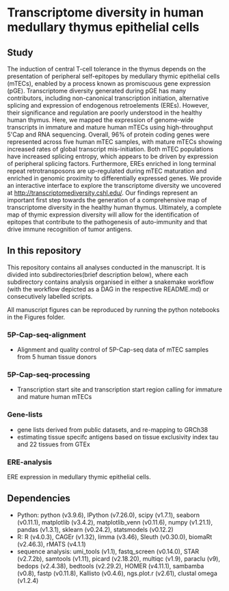 # Transcriptome diversity in human medullary thymus epithelial cells

## Study
The induction of central T-cell tolerance in the thymus depends on the  presentation of peripheral self-epitopes by medullary thymic epithelial cells (mTECs), enabled by a process known as promiscuous gene expression (pGE). Transcriptome diversity generated during pGE has many contributors, including non-canonical transcription initiation, alternative splicing and expression of endogenous retroelements (EREs). However, their significance and regulation are poorly understood in the healthy human thymus. Here, we mapped the expression of genome-wide transcripts in immature and mature human mTECs using high-throughput 5'Cap and RNA sequencing. Overall, 96\% of protein coding genes were represented across five human mTEC samples, with mature mTECs showing increased rates of global transcript mis-initiation. Both mTEC populations have increased splicing entropy, which appears to be driven by expression of peripheral splicing factors. Furthermore, EREs enriched in long terminal repeat retrotransposons are up-regulated during mTEC maturation and enriched in genomic proximity to differentially expressed genes. We provide an interactive interface to explore the transcriptome diversity we uncovered at http://transcriptomediversity.cshl.edu/. Our findings represent an important first step towards the generation of a comprehensive map of transcriptome diversity in the healthy human thymus. Ultimately, a complete map of thymic expression diversity will allow for the identification of epitopes that contribute to the pathogenesis of auto-immunity and that drive immune recognition of tumor antigens.


## In this repository
This repository contains all analyses conducted in the manuscript.
It is divided into subdirectories(brief description below), where
each subdirectory contains analysis organised in either a snakemake workflow
(with the workflow depicted as a DAG in the respective README.md) or
consecutively labelled scripts. 

All manuscript figures can be reproduced by running the python notebooks in the 
Figures folder.


### 5P-Cap-seq-alignment
* Alignment and quality control of 5P-Cap-seq data of mTEC samples from 5 human tissue donors

### 5P-Cap-seq-processing
* Transcription start site and transcription start region calling for immature and mature human mTECs

### Gene-lists
* gene lists derived from public datasets, and re-mapping to GRCh38
* estimating tissue specifc antigens based on tissue exclusivity index tau and
    22 tissues from GTEx
    
### ERE-analysis
ERE expression in medullary thymic epithelial cells.

## Dependencies
- Python: python (v3.9.6), IPython (v7.26.0), scipy (v1.7.1), seaborn (v0.11.1), matplotlib (v3.4.2), matplotlib_venn (v0.11.6), numpy (v1.21.1), pandas (v1.3.1),  sklearn (v0.24.2), statsmodels (v0.12.2)
- R: R (v4.0.3), CAGEr (v1.32), limma (v3.46), Sleuth (v0.30.0), biomaRt (v2.46.3), rMATS (v4.1.1)
- sequence analysis: umi_tools (v1.1), fastq_screen (v0.14.0), STAR (v2.7.2b), samtools (v1.11), picard (v2.18.20), multiqc (v1.9), paraclu (v9), bedops (v2.4.38), bedtools (v2.29.2), HOMER (v4.11.1), sambamba (v0.8), fastp (v0.11.8), Kallisto (v0.4.6), ngs.plot.r (v2.61), clustal omega (v1.2.4)
